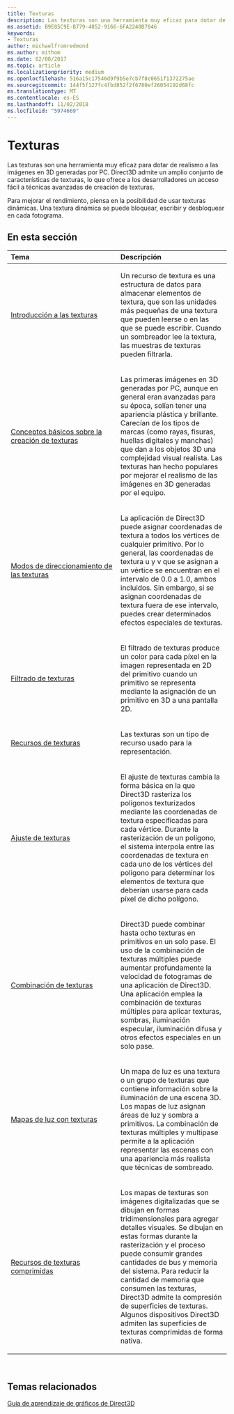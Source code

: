 ```yaml
---
title: Texturas
description: Las texturas son una herramienta muy eficaz para dotar de realismo a las imágenes en 3D generadas por PC. Direct3D admite un amplio conjunto de características de texturas, lo que ofrece a los desarrolladores un acceso fácil a técnicas avanzadas de creación de texturas.
ms.assetid: B9E85C9E-B779-4852-9166-6FA2240B7046
keywords:
- Texturas
author: michaelfromredmond
ms.author: mithom
ms.date: 02/08/2017
ms.topic: article
ms.localizationpriority: medium
ms.openlocfilehash: 516a15c17546d9f9b5e7cb7f8c0651f1372275ae
ms.sourcegitcommit: 144f5f127fc4fbd852f2f6780ef26054192d68fc
ms.translationtype: MT
ms.contentlocale: es-ES
ms.lasthandoff: 11/02/2018
ms.locfileid: "5974669"
---
```

# <a name="textures"></a>Texturas


Las texturas son una herramienta muy eficaz para dotar de realismo a las imágenes en 3D generadas por PC. Direct3D admite un amplio conjunto de características de texturas, lo que ofrece a los desarrolladores un acceso fácil a técnicas avanzadas de creación de texturas.

Para mejorar el rendimiento, piensa en la posibilidad de usar texturas dinámicas. Una textura dinámica se puede bloquear, escribir y desbloquear en cada fotograma.

## <a name="span-idin-this-sectionspanin-this-section"></a><span id="in-this-section"></span>En esta sección


<table>
<colgroup>
<col width="50%" />
<col width="50%" />
</colgroup>
<thead>
<tr class="header">
<th align="left">Tema</th>
<th align="left">Descripción</th>
</tr>
</thead>
<tbody>
<tr class="odd">
<td align="left"><p><a href="introduction-to-textures.md">Introducción a las texturas</a></p></td>
<td align="left"><p>Un recurso de textura es una estructura de datos para almacenar elementos de textura, que son las unidades más pequeñas de una textura que pueden leerse o en las que se puede escribir. Cuando un sombreador lee la textura, las muestras de texturas pueden filtrarla.</p></td>
</tr>
<tr class="even">
<td align="left"><p><a href="basic-texturing-concepts.md">Conceptos básicos sobre la creación de texturas</a></p></td>
<td align="left"><p>Las primeras imágenes en 3D generadas por PC, aunque en general eran avanzadas para su época, solían tener una apariencia plástica y brillante. Carecían de los tipos de marcas (como rayas, fisuras, huellas digitales y manchas) que dan a los objetos 3D una complejidad visual realista. Las texturas han hecho populares por mejorar el realismo de las imágenes en 3D generadas por el equipo.</p></td>
</tr>
<tr class="odd">
<td align="left"><p><a href="texture-addressing-modes.md">Modos de direccionamiento de las texturas</a></p></td>
<td align="left"><p>La aplicación de Direct3D puede asignar coordenadas de textura a todos los vértices de cualquier primitivo. Por lo general, las coordenadas de textura u y v que se asignan a un vértice se encuentran en el intervalo de 0.0 a 1.0, ambos incluidos. Sin embargo, si se asignan coordenadas de textura fuera de ese intervalo, puedes crear determinados efectos especiales de texturas.</p></td>
</tr>
<tr class="even">
<td align="left"><p><a href="texture-filtering.md">Filtrado de texturas</a></p></td>
<td align="left"><p>El filtrado de texturas produce un color para cada píxel en la imagen representada en 2D del primitivo cuando un primitivo se representa mediante la asignación de un primitivo en 3D a una pantalla 2D.</p></td>
</tr>
<tr class="odd">
<td align="left"><p><a href="texture-resources.md">Recursos de texturas</a></p></td>
<td align="left"><p>Las texturas son un tipo de recurso usado para la representación.</p></td>
</tr>
<tr class="even">
<td align="left"><p><a href="texture-wrapping.md">Ajuste de texturas</a></p></td>
<td align="left"><p>El ajuste de texturas cambia la forma básica en la que Direct3D rasteriza los polígonos texturizados mediante las coordenadas de textura especificadas para cada vértice. Durante la rasterización de un polígono, el sistema interpola entre las coordenadas de textura en cada uno de los vértices del polígono para determinar los elementos de textura que deberían usarse para cada píxel de dicho polígono.</p></td>
</tr>
<tr class="odd">
<td align="left"><p><a href="texture-blending.md">Combinación de texturas</a></p></td>
<td align="left"><p>Direct3D puede combinar hasta ocho texturas en primitivos en un solo pase. El uso de la combinación de texturas múltiples puede aumentar profundamente la velocidad de fotogramas de una aplicación de Direct3D. Una aplicación emplea la combinación de texturas múltiples para aplicar texturas, sombras, iluminación especular, iluminación difusa y otros efectos especiales en un solo pase.</p></td>
</tr>
<tr class="even">
<td align="left"><p><a href="light-mapping-with-textures.md">Mapas de luz con texturas</a></p></td>
<td align="left"><p>Un mapa de luz es una textura o un grupo de texturas que contiene información sobre la iluminación de una escena 3D. Los mapas de luz asignan áreas de luz y sombra a primitivos. La combinación de texturas múltiples y multipase permite a la aplicación representar las escenas con una apariencia más realista que técnicas de sombreado.</p></td>
</tr>
<tr class="odd">
<td align="left"><p><a href="compressed-texture-resources.md">Recursos de texturas comprimidas</a></p></td>
<td align="left"><p>Los mapas de texturas son imágenes digitalizadas que se dibujan en formas tridimensionales para agregar detalles visuales. Se dibujan en estas formas durante la rasterización y el proceso puede consumir grandes cantidades de bus y memoria del sistema. Para reducir la cantidad de memoria que consumen las texturas, Direct3D admite la compresión de superficies de texturas. Algunos dispositivos Direct3D admiten las superficies de texturas comprimidas de forma nativa.</p></td>
</tr>
</tbody>
</table>

 

## <a name="span-idrelated-topicsspanrelated-topics"></a><span id="related-topics"></span>Temas relacionados


[Guía de aprendizaje de gráficos de Direct3D](index.md)

 

 




